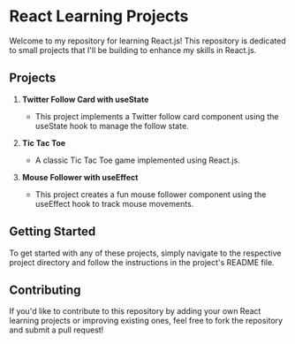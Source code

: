 # React Learning Projects

Welcome to my repository for learning React.js! This repository is dedicated to small projects that I'll be building to enhance my skills in React.js.

## Projects

1. **Twitter Follow Card with useState**
   - This project implements a Twitter follow card component using the useState hook to manage the follow state.

2. **Tic Tac Toe**
   - A classic Tic Tac Toe game implemented using React.js.

3. **Mouse Follower with useEffect**
   - This project creates a fun mouse follower component using the useEffect hook to track mouse movements.

## Getting Started

To get started with any of these projects, simply navigate to the respective project directory and follow the instructions in the project's README file.

## Contributing

If you'd like to contribute to this repository by adding your own React learning projects or improving existing ones, feel free to fork the repository and submit a pull request!
